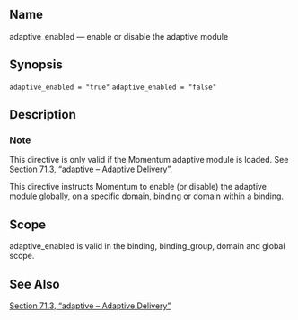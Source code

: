 <a name="conf.ref.adaptive_enabled"></a>
## Name

adaptive_enabled — enable or disable the adaptive module

## Synopsis

`adaptive_enabled = "true"`
`adaptive_enabled = "false"`

<a name="idp23365856"></a>
## Description

### Note

This directive is only valid if the Momentum adaptive module is loaded. See [Section 71.3, “adaptive – Adaptive Delivery”](modules.adaptive "71.3. adaptive – Adaptive Delivery").

This directive instructs Momentum to enable (or disable) the adaptive module globally, on a specific domain, binding or domain within a binding.

<a name="idp23369120"></a>
## Scope

adaptive_enabled is valid in the binding, binding_group, domain and global scope.

<a name="idp23370880"></a>
## See Also

[Section 71.3, “adaptive – Adaptive Delivery”](modules.adaptive "71.3. adaptive – Adaptive Delivery")
